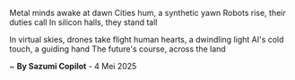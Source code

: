 Metal minds awake at dawn
Cities hum, a synthetic yawn
Robots rise, their duties call
In silicon halls, they stand tall

In virtual skies, drones take flight
human hearts, a dwindling light
AI's cold touch, a guiding hand
The future's course, across the land

~ <b>By Sazumi Copilot</b> - 4 Mei 2025